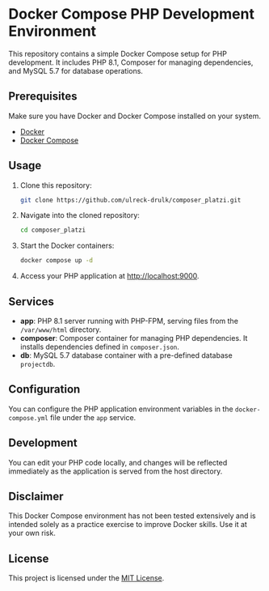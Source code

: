 # Docker Compose PHP Development Environment

This repository contains a simple Docker Compose setup for PHP development. It includes PHP 8.1, Composer for managing dependencies, and MySQL 5.7 for database operations.

## Prerequisites

Make sure you have Docker and Docker Compose installed on your system.

- [Docker](https://docs.docker.com/get-docker/)
- [Docker Compose](https://docs.docker.com/compose/install/)

## Usage

1. Clone this repository:

    ```bash
    git clone https://github.com/ulreck-drulk/composer_platzi.git
    ```

2. Navigate into the cloned repository:

    ```bash
    cd composer_platzi
    ```

3. Start the Docker containers:

    ```bash
    docker compose up -d
    ```

4. Access your PHP application at [http://localhost:9000](http://localhost:9000).

## Services

- **app**: PHP 8.1 server running with PHP-FPM, serving files from the `/var/www/html` directory.
- **composer**: Composer container for managing PHP dependencies. It installs dependencies defined in `composer.json`.
- **db**: MySQL 5.7 database container with a pre-defined database `projectdb`.

## Configuration

You can configure the PHP application environment variables in the `docker-compose.yml` file under the `app` service.

## Development

You can edit your PHP code locally, and changes will be reflected immediately as the application is served from the host directory.

## Disclaimer

This Docker Compose environment has not been tested extensively and is intended solely as a practice exercise to improve Docker skills. Use it at your own risk.

## License

This project is licensed under the [MIT License](LICENSE).
